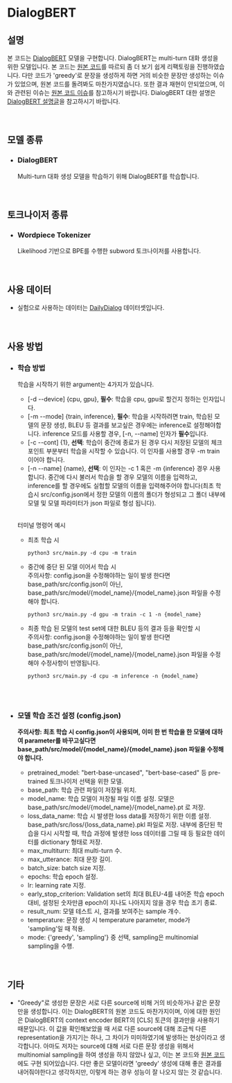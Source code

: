# DialogBERT
## 설명
본 코드는 [DialogBERT](https://arxiv.org/pdf/2012.01775.pdf) 모델을 구현합니다.
DialogBERT는 multi-turn 대화 생성을 위한 모델입니다.
본 코드는 [원본 코드](https://github.com/guxd/DialogBERT)를 따르되 좀 더 보기 쉽게 리팩토링을 진행하였습니다.
다만 코드가 'greedy'로 문장을 생성하게 하면 거의 비슷한 문장만 생성하는 이슈가 있었으며, 원본 코드를 돌려봐도 마찬가지였습니다.
또한 결과 재현이 안되었으며, 이와 관련된 이슈는 [원본 코드 이슈](https://github.com/guxd/DialogBERT/issues)를 참고하시기 바랍니다.
DialogBERT 대한 설명은 [DialogBERT 설명글](https://ljm565.github.io/contents/dialogbert1.html)을 참고하시기 바랍니다.
<br><br><br>

## 모델 종류
* ### DialogBERT
    Multi-turn 대화 생성 모델을 학습하기 위해 DialogBERT를 학습합니다.
<br><br><br>


## 토크나이저 종류
* ### Wordpiece Tokenizer
    Likelihood 기반으로 BPE를 수행한 subword 토크나이저를 사용합니다.
<br><br><br>


## 사용 데이터
* 실험으로 사용하는 데이터는 [DailyDialog](http://yanran.li/dailydialog) 데이터셋입니다.
<br><br><br>


## 사용 방법
* ### 학습 방법
    학습을 시작하기 위한 argument는 4가지가 있습니다.<br>
    * [-d --device] {cpu, gpu}, **필수**: 학습을 cpu, gpu로 할건지 정하는 인자입니다.
    * [-m --mode] {train, inference}, **필수**: 학습을 시작하려면 train, 학습된 모델의 문장 생성, BLEU 등 결과를 보고싶은 경우에는 inference로 설정해야합니다.
    inference 모드를 사용할 경우, [-n, --name] 인자가 **필수**입니다.
    * [-c --cont] {1}, **선택**: 학습이 중간에 종료가 된 경우 다시 저장된 모델의 체크포인트 부분부터 학습을 시작할 수 있습니다. 이 인자를 사용할 경우 -m train 이어야 합니다. 
    * [-n --name] {name}, **선택**: 이 인자는 -c 1 혹은 -m {inference} 경우 사용합니다.
    중간에 다시 불러서 학습을 할 경우 모델의 이름을 입력하고, inference를 할 경우에도 실험할 모델의 이름을 입력해주어야 합니다(최초 학습시 src/config.json에서 정한 모델의 이름의 폴더가 형성되고 그 폴더 내부에 모델 및 모델 파라미터가 json 파일로 형성 됩니다).<br><br>

    터미널 명령어 예시<br>
    * 최초 학습 시
        ```
        python3 src/main.py -d cpu -m train
        ```
    * 중간에 중단 된 모델 이어서 학습 시
        <br>주의사항: config.json을 수정해야하는 일이 발생 한다면 base_path/src/config.json이 아닌, base_path/src/model/{model_name}/{model_name}.json 파일을 수정해야 합니다.
        ```
        python3 src/main.py -d gpu -m train -c 1 -n {model_name}
        ```
    * 최종 학습 된 모델의 test set에 대한 BLEU 등의 결과 등을 확인할 시
        <br>주의사항: config.json을 수정해야하는 일이 발생 한다면 base_path/src/config.json이 아닌, base_path/src/model/{model_name}/{model_name}.json 파일을 수정해야 수정사항이 반영됩니다.
        ```
        python3 src/main.py -d cpu -m inference -n {model_name}
        ```
    <br><br>

* ### 모델 학습 조건 설정 (config.json)
    **주의사항: 최초 학습 시 config.json이 사용되며, 이미 한 번 학습을 한 모델에 대하여 parameter를 바꾸고싶다면 base_path/src/model/{model_name}/{model_name}.json 파일을 수정해야 합니다.**
    * pretrained_model: "bert-base-uncased", "bert-base-cased" 등 pre-trained 토크나이저 선택을 위한 모델.
    * base_path: 학습 관련 파일이 저장될 위치.
    * model_name: 학습 모델이 저장될 파일 이름 설정. 모델은 base_path/src/model/{model_name}/{model_name}.pt 로 저장.
    * loss_data_name: 학습 시 발생한 loss data를 저장하기 위한 이름 설정. base_path/src/loss/{loss_data_name}.pkl 파일로 저장. 내부에 중단된 학습을 다시 시작할 때, 학습 과정에 발생한 loss 데이터를 그릴 때 등 필요한 데이터를 dictionary 형태로 저장.
    * max_multiturn: 최대 multi-turn 수.
    * max_utterance: 최대 문장 길이.
    * batch_size: batch size 지정.
    * epochs: 학습 epoch 설정.
    * lr: learning rate 지정.
    * early_stop_criterion: Validation set의 최대 BLEU-4를 내어준 학습 epoch 대비, 설정된 숫자만큼 epoch이 지나도 나아지지 않을 경우 학습 조기 종료.
    * result_num: 모델 테스트 시, 결과를 보여주는 sample 개수.
    * temperature: 문장 생성 시 temperature parameter, mode가 'sampling'일 때 적용.
    * mode: {'greedy', 'sampling'} 중 선택, sampling은 multinomial sampling을 수행.
    <br><br><br>


## 기타
* "Greedy"로 생성한 문장은 서로 다른 source에 비해 거의 비슷하거나 같은 문장만을 생성합니다.
이는 DialogBERT의 원본 코드도 마찬가지이며, 이에 대한 원인은 DialogBERT의 context encoder BERT의 [CLS] 토큰의 결과만을 사용하기 때문입니다.
이 값을 확인해보았을 때 서로 다른 source에 대해 조금씩 다른 representation을 가지기는 하나, 그 차이가 미미하였기에 발생하는 현상이라고 생각합니다.
아마도 저자는 source에 대해 서로 다른 문장 생성을 위해서 multinomial sampling을 하여 생성을 하지 않았나 싶고, 이는 본 코드와 [원본 코드](https://github.com/guxd/DialogBERT)에도 구현 되어있습니다.
다만 좋은 모델이라면 'greedy' 생성에 대해 좋은 결과를 내어줘야한다고 생각하지만, 이렇게 하는 경우 성능이 잘 나오지 않는 것 같습니다.


<br><br><br>
